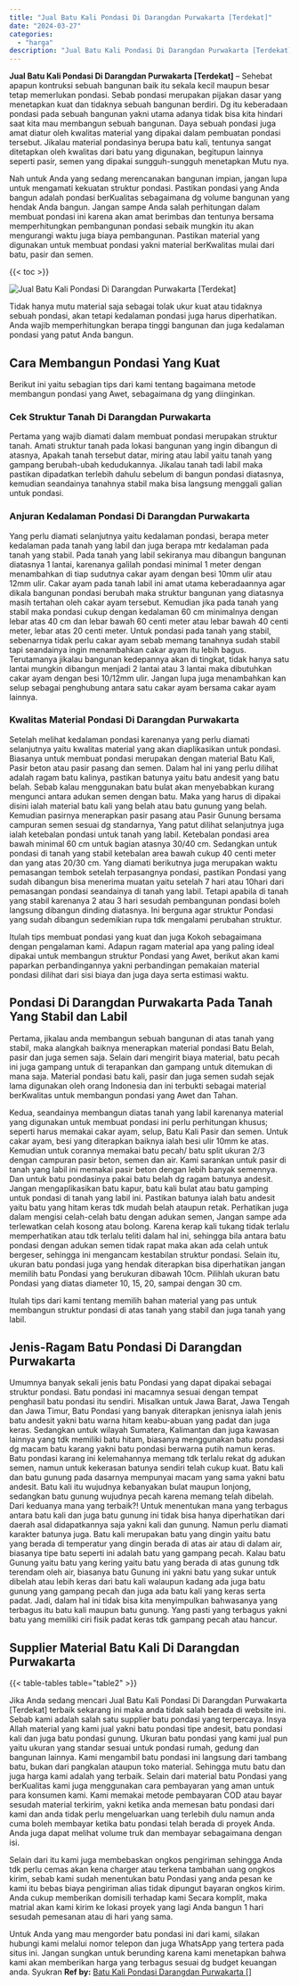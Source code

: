 ```yaml
---
title: "Jual Batu Kali Pondasi Di Darangdan Purwakarta [Terdekat]"
date: "2024-03-27"
categories: 
  - "harga"
description: "Jual Batu Kali Pondasi Di Darangdan Purwakarta [Terdekat]. Untuk Anda yang mau mengorder batu pondasi ini dari kami, silakan hubungi kami melalui nomor telep..."
---
```


**Jual Batu Kali Pondasi Di Darangdan Purwakarta \[Terdekat\]** – Sehebat apapun kontruksi sebuah bangunan baik itu sekala kecil maupun besar tetap memerlukan pondasi. Sebab pondasi merupakan pijakan dasar yang menetapkan kuat dan tidaknya sebuah bangunan berdiri. Dg itu keberadaan pondasi pada sebuah bangunan yakni utama adanya tidak bisa kita hindari saat kita mau membangun sebuah bangunan. Daya sebuah pondasi juga amat diatur oleh kwalitas material yang dipakai dalam pembuatan pondasi tersebut. Jikalau material pondasinya berupa batu kali, tentunya sangat ditetapkan oleh kwalitas dari batu yang digunakan, begitupun lainnya seperti pasir, semen yang dipakai sungguh-sungguh menetapkan Mutu nya.

Nah untuk Anda yang sedang merencanakan bangunan impian, jangan lupa untuk mengamati kekuatan struktur pondasi. Pastikan pondasi yang Anda bangun adalah pondasi berKualitas sebagaimana dg volume bangunan yang hendak Anda bangun. Jangan sampe Anda salah perhitungan dalam membuat pondasi ini karena akan amat berimbas dan tentunya bersama memperhitungkan pembangunan pondasi sebaik mungkin itu akan mengurangi waktu juga biaya pembangunan. Pastikan material yang digunakan untuk membuat pondasi yakni material berKwalitas mulai dari batu, pasir dan semen.

{{< toc >}}

![Jual Batu Kali Pondasi Di Darangdan Purwakarta [Terdekat]](/images/jual-batu-kali-16.png)

Tidak hanya mutu material saja sebagai tolak ukur kuat atau tidaknya sebuah pondasi, akan tetapi kedalaman pondasi juga harus diperhatikan. Anda wajib memperhitungkan berapa tinggi bangunan dan juga kedalaman pondasi yang patut Anda bangun.

## Cara Membangun Pondasi Yang Kuat

Berikut ini yaitu sebagian tips dari kami tentang bagaimana metode membangun pondasi yang Awet, sebagaimana dg yang diinginkan.

### Cek Struktur Tanah Di Darangdan Purwakarta

Pertama yang wajib diamati dalam membuat pondasi merupakan struktur tanah. Amati struktur tanah pada lokasi bangunan yang ingin dibangun di atasnya, Apakah tanah tersebut datar, miring atau labil yaitu tanah yang gampang berubah-ubah kedudukannya. Jikalau tanah tadi labil maka pastikan dipadatkan terlebih dahulu sebelum di bangun pondasi diatasnya, kemudian seandainya tanahnya stabil maka bisa langsung menggali galian untuk pondasi.

### Anjuran Kedalaman Pondasi Di Darangdan Purwakarta

Yang perlu diamati selanjutnya yaitu kedalaman pondasi, berapa meter kedalaman pada tanah yang labil dan juga berapa mtr kedalaman pada tanah yang stabil. Pada tanah yang labil sekiranya mau dibangun bangunan diatasnya 1 lantai, karenanya galilah pondasi minimal 1 meter dengan menambahkan di tiap sudutnya cakar ayam dengan besi 10mm ulir atau 12mm ulir. Cakar ayam pada tanah labil ini amat utama keberadaannya agar dikala bangunan pondasi berubah maka struktur bangunan yang diatasnya masih tertahan oleh cakar ayam tersebut. Kemudian jika pada tanah yang stabil maka pondasi cukup dengan kedalaman 60 cm minimalnya dengan lebar atas 40 cm dan lebar bawah 60 centi meter atau lebar bawah 40 centi meter, lebar atas 20 centi meter. Untuk pondasi pada tanah yang stabil, sebenarnya tidak perlu cakar ayam sebab memang tanahnya sudah stabil tapi seandainya ingin menambahkan cakar ayam itu lebih bagus. Terutamanya jikalau bangunan kedepannya akan di tingkat, tidak hanya satu lantai mungkin dibangun menjadi 2 lantai atau 3 lantai maka dibutuhkan cakar ayam dengan besi 10/12mm ulir. Jangan lupa juga menambahkan kan selup sebagai penghubung antara satu cakar ayam bersama cakar ayam lainnya.

### Kwalitas Material Pondasi Di Darangdan Purwakarta

Setelah melihat kedalaman pondasi karenanya yang perlu diamati selanjutnya yaitu kwalitas material yang akan diaplikasikan untuk pondasi. Biasanya untuk membuat pondasi merupakan dengan material Batu Kali, Pasir beton atau pasir pasang dan semen. Dalam hal ini yang perlu dilihat adalah ragam batu kalinya, pastikan batunya yaitu batu andesit yang batu belah. Sebab kalau menggunakan batu bulat akan menyebabkan kurang mengunci antara adukan semen dengan batu. Maka yang harus di dipakai disini ialah material batu kali yang belah atau batu gunung yang belah. Kemudian pasirnya menerapkan pasir pasang atau Pasir Gunung bersama campuran semen sesuai dg standarnya, Yang patut dilihat selanjutnya juga ialah ketebalan pondasi untuk tanah yang labil. Ketebalan pondasi area bawah minimal 60 cm untuk bagian atasnya 30/40 cm. Sedangkan untuk pondasi di tanah yang stabil ketebalan area bawah cukup 40 centi meter dan yang atas 20/30 cm. Yang diamati berikutnya juga merupakan waktu pemasangan tembok setelah terpasangnya pondasi, pastikan Pondasi yang sudah dibangun bisa menerima muatan yaitu setelah 7 hari atau 10hari dari pemasangan pondasi seandainya di tanah yang labil. Tetapi apabila di tanah yang stabil karenanya 2 atau 3 hari sesudah pembangunan pondasi boleh langsung dibangun dinding diatasnya. Ini berguna agar struktur Pondasi yang sudah dibangun sedemikian rupa tdk mengalami perubahan struktur.

Itulah tips membuat pondasi yang kuat dan juga Kokoh sebagaimana dengan pengalaman kami. Adapun ragam material apa yang paling ideal dipakai untuk membangun struktur Pondasi yang Awet, berikut akan kami paparkan perbandingannya yakni perbandingan pemakaian material pondasi dilihat dari sisi biaya dan juga daya serta estimasi waktu.

## Pondasi Di Darangdan Purwakarta Pada Tanah Yang Stabil dan Labil

Pertama, jikalau anda membangun sebuah bangunan di atas tanah yang stabil, maka alangkah baiknya menerapkan material pondasi Batu Belah, pasir dan juga semen saja. Selain dari mengirit biaya material, batu pecah ini juga gampang untuk di terapankan dan gampang untuk ditemukan di mana saja. Material pondasi batu kali, pasir dan juga semen sudah sejak lama digunakan oleh orang Indonesia dan ini terbukti sebagai material berKwalitas untuk membangun pondasi yang Awet dan Tahan.

Kedua, seandainya membangun diatas tanah yang labil karenanya material yang digunakan untuk membuat pondasi ini perlu perhitungan khusus; seperti harus memakai cakar ayam, selup, Batu Kali Pasir dan semen. Untuk cakar ayam, besi yang diterapkan baiknya ialah besi ulir 10mm ke atas. Kemudian untuk corannya memakai batu pecah/ batu split ukuran 2/3 dengan campuran pasir beton, semen dan air. Kami sarankan untuk pasir di tanah yang labil ini memakai pasir beton dengan lebih banyak semennya. Dan untuk batu pondasinya pakai batu belah dg ragam batunya andesit. Jangan mengaplikasikan batu kapur, batu kali bulat atau batu gamping untuk pondasi di tanah yang labil ini. Pastikan batunya ialah batu andesit yaitu batu yang hitam keras tdk mudah belah ataupun retak. Perhatikan juga dalam mengisi celah-celah batu dengan adukan semen, Jangan sampe ada terlewatkan celah kosong atau bolong. Karena kerap kali tukang tidak terlalu memperhatikan atau tdk terlalu teliti dalam hal ini, sehingga bila antara batu pondasi dengan adukan semen tidak rapat maka akan ada celah untuk bergeser, sehingga ini mengancam kestabilan struktur pondasi. Selain itu, ukuran batu pondasi juga yang hendak diterapkan bisa diperhatikan jangan memilih batu Pondasi yang berukuran dibawah 10cm. Pilihlah ukuran batu Pondasi yang diatas diameter 10, 15, 20, sampai dengan 30 cm.

Itulah tips dari kami tentang memilih bahan material yang pas untuk membangun struktur pondasi di atas tanah yang stabil dan juga tanah yang labil.

## Jenis-Ragam Batu Pondasi Di Darangdan Purwakarta

Umumnya banyak sekali jenis batu Pondasi yang dapat dipakai sebagai struktur pondasi. Batu pondasi ini macamnya sesuai dengan tempat penghasil batu pondasi itu sendiri. Misalkan untuk Jawa Barat, Jawa Tengah dan Jawa Timur, Batu Pondasi yang banyak diterapkan jenisnya ialah jenis batu andesit yakni batu warna hitam keabu-abuan yang padat dan juga keras. Sedangkan untuk wilayah Sumatera, Kalimantan dan juga kawasan lainnya yang tdk memiliki batu hitam, biasanya menggunakan batu pondasi dg macam batu karang yakni batu pondasi berwarna putih namun keras. Batu pondasi karang ini kelemahannya memang tdk terlalu rekat dg adukan semen, namun untuk kekerasan batunya sendiri telah cukup kuat. Batu kali dan batu gunung pada dasarnya mempunyai macam yang sama yakni batu andesit. Batu kali itu wujudnya kebanyakan bulat maupun lonjong, sedangkan batu gunung wujudnya pecah karena memang telah dibelah. Dari keduanya mana yang terbaik?! Untuk menentukan mana yang terbagus antara batu kali dan juga batu gunung ini tidak bisa hanya diperhatikan dari daerah asal didapatkannya saja yakni kali dan gunung. Namun perlu diamati karakter batunya juga. Batu kali merupakan batu yang dingin yaitu batu yang berada di temperatur yang dingin berada di atas air atau di dalam air, biasanya tipe batu seperti ini adalah batu yang gampang pecah. Kalau batu Gunung yaitu batu yang kering yaitu batu yang berada di atas gunung tdk terendam oleh air, biasanya batu Gunung ini yakni batu yang sukar untuk dibelah atau lebih keras dari batu kali walaupun kadang ada juga batu gunung yang gampang pecah dan juga ada batu kali yang keras serta padat. Jadi, dalam hal ini tidak bisa kita menyimpulkan bahwasanya yang terbagus itu batu kali maupun batu gunung. Yang pasti yang terbagus yakni batu yang memiliki ciri fisik padat keras tdk gampang pecah atau hancur.

## Supplier Material Batu Kali Di Darangdan Purwakarta

{{< table-tables table="table2" >}}

Jika Anda sedang mencari Jual Batu Kali Pondasi Di Darangdan Purwakarta \[Terdekat\] terbaik sekarang ini maka anda tidak salah berada di website ini. Sebab kami adalah salah satu supplier batu pondasi yang terpercaya. Insya Allah material yang kami jual yakni batu pondasi tipe andesit, batu pondasi kali dan juga batu pondasi gunung. Ukuran batu pondasi yang kami jual pun yaitu ukuran yang standar sesuai untuk pondasi rumah, gedung dan bangunan lainnya. Kami mengambil batu pondasi ini langsung dari tambang batu, bukan dari pangkalan ataupun toko material. Sehingga mutu batu dan juga harga kami adalah yang terbaik. Selain dari material batu Pondasi yang berKualitas kami juga menggunakan cara pembayaran yang aman untuk para konsumen kami. Kami memakai metode pembayaran COD atau bayar sesudah material terkirim, yakni ketika anda memesan batu pondasi dari kami dan anda tidak perlu mengeluarkan uang terlebih dulu namun anda cuma boleh membayar ketika batu pondasi telah berada di proyek Anda. Anda juga dapat melihat volume truk dan membayar sebagaimana dengan isi.

Selain dari itu kami juga membebaskan ongkos pengiriman sehingga Anda tdk perlu cemas akan kena charger atau terkena tambahan uang ongkos kirim, sebab kami sudah menentukan batu Pondasi yang anda pesan ke kami itu bebas biaya pengiriman alias tidak dipungut bayaran ongkos kirim. Anda cukup memberikan domisili terhadap kami Secara komplit, maka matrial akan kami kirim ke lokasi proyek yang lagi Anda bangun 1 hari sesudah pemesanan atau di hari yang sama.

Untuk Anda yang mau mengorder batu pondasi ini dari kami, silakan hubungi kami melalui nomor telepon dan juga WhatsApp yang tertera pada situs ini. Jangan sungkan untuk berunding karena kami menetapkan bahwa kami akan memberikan harga yang terbagus sesuai dg budget keuangan anda. Syukran
**Ref by:** [Batu Kali Pondasi Darangdan Purwakarta []](https://id.wikipedia.org/wiki/Batu)
